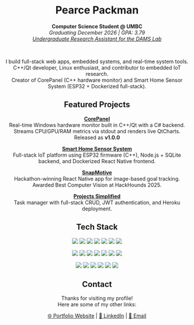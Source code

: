 <h1 align="center">Pearce Packman</h1>

<p align="center">
  <strong>Computer Science Student @ UMBC</strong><br>
  <em>Graduating December 2026 | GPA: 3.79</em><br>
  <em><a href="https://damslabumbc.github.io/" target="_blank">Undergraduate Research Assistant for the DAMS Lab</a></em><br>
</p>

<br>
<p align="center">
  I build full-stack web apps, embedded systems, and real-time system tools.<br>
  C++/Qt developer, Linux enthusiast, and contributor to embedded IoT research.<br>
  Creator of CorePanel (C++ hardware monitor) and Smart Home Sensor System (ESP32 + Dockerized full-stack).
</p>


<h2 align="center">Featured Projects</h2>

<p align="center">
  <strong><a href="https://github.com/pearcepackman/CorePanel">CorePanel</a></strong><br>
  Real-time Windows hardware monitor built in C++/Qt with a C# backend. Streams CPU/GPU/RAM metrics via stdout and renders live QtCharts.<br>
  Released as <strong>v1.0.0</strong>
</p>

<p align="center">
  <strong><a href="https://github.com/pearcepackman/smart-home-sensor-system">Smart Home Sensor System</a></strong><br>
  Full-stack IoT platform using ESP32 firmware (C++), Node.js + SQLite backend, and Dockerized React Native frontend.
</p>

<p align="center">
  <strong><a href="https://github.com/pearcepackman/snapmotive">SnapMotive</a></strong><br>
  Hackathon-winning React Native app for image-based goal tracking.<br>
  Awarded Best Computer Vision at HackHounds 2025.
</p>

<p align="center">
  <strong><a href="https://github.com/pearcepackman/projects-simplified">Projects Simplified</a></strong><br>
  Task manager with full-stack CRUD, JWT authentication, and Heroku deployment.
</p>

<h2 align="center">Tech Stack</h2>
<p align="center">
  <img src="https://img.shields.io/badge/C++-00599C?style=flat&logo=c%2B%2B&logoColor=white" />
  <img src="https://img.shields.io/badge/C%23-68217A?style=flat&logo=c-sharp&logoColor=white" />
  <img src="https://img.shields.io/badge/ESP32-000000?style=flat&logo=espressif&logoColor=white" />
  <img src="https://img.shields.io/badge/LibreHardwareMonitor-222222?style=flat&logo=github&logoColor=white" />
  <img src="https://img.shields.io/badge/SQLite-003B57?style=flat&logo=sqlite&logoColor=white" />
  <img src="https://img.shields.io/badge/Docker-2496ED?style=flat&logo=docker&logoColor=white" />
  <img src="https://img.shields.io/badge/Bash-121011?style=flat&logo=gnu-bash&logoColor=white" />
</p>

<p align="center">
  <img src="https://img.shields.io/badge/React_Native-20232A?style=flat&logo=react&logoColor=61DAFB" />
  <img src="https://img.shields.io/badge/Node.js-339933?style=flat&logo=node.js&logoColor=white" />
  <img src="https://img.shields.io/badge/Express.js-000000?style=flat&logo=express&logoColor=white" />
  <img src="https://img.shields.io/badge/REST_API-6DB33F?style=flat&logo=spring&logoColor=white" />
  <img src="https://img.shields.io/badge/JSON-000000?style=flat&logo=json&logoColor=white" />
  <img src="https://img.shields.io/badge/Qt-41CD52?style=flat&logo=qt&logoColor=white" />
  <img src="https://img.shields.io/badge/QtCharts-41CD52?style=flat&logo=qt&logoColor=white" />
</p>

<p align="center">
  <img src="https://img.shields.io/badge/Linux-FCC624?style=flat&logo=linux&logoColor=black" />
  <img src="https://img.shields.io/badge/Arch_Linux-1793D1?style=flat&logo=arch-linux&logoColor=white" />
  <img src="https://img.shields.io/badge/NeoVim-57A143?style=flat&logo=neovim&logoColor=white" />
  <img src="https://img.shields.io/badge/Alacritty-F46D01?style=flat&logo=alacritty&logoColor=white" />
  <img src="https://img.shields.io/badge/i3wm-1C1C1C?style=flat&logo=i3&logoColor=white" />
  <img src="https://img.shields.io/badge/Hackathon_Winner-FF4081?style=flat&logo=devpost&logoColor=white" />
</p>



<h2 align="center">Contact</h2>

<p align="center">
  Thanks for visiting my profile!<br>
  Here are some of my other links:
</p>

<p align="center">
  <a href="https://pearcepackman.com/" target="_blank">🌐 Portfolio Website</a> |
  <a href="https://www.linkedin.com/in/pearce-packman/" target="_blank">🔗 LinkedIn</a> |
  <a href="mailto:pearcepackman@gmail.com">📧 Email</a>
</p>
